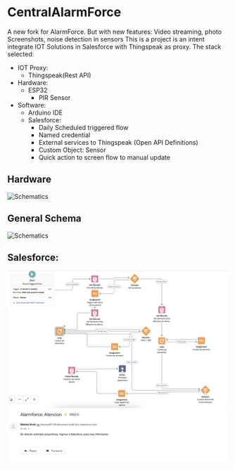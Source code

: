 # CentralAlarmForce
A new fork for AlarmForce. But with new features: Video streaming, photo Screenshots, noise detection in sensors
This is a project is an intent integrate IOT Solutions in Salesforce with Thingspeak as proxy. The stack selected:
* IOT Proxy:
    * Thingspeak(Rest API)
*  Hardware:
    * ESP32
         * PIR Sensor
* Software:         
    * Arduino IDE
    * Salesforce:
         * Daily Scheduled triggered flow
         * Named credential
         * External services to Thingspeak (Open API Definitions)
         * Custom Object: Sensor
         * Quick action to screen flow to manual update

##  Hardware
![Schematics](https://raw.githubusercontent.com/krukmat/AlarmForce-Demo/mqtt/images/Hardware.png)

## General Schema
![Schematics](https://raw.githubusercontent.com/krukmat/CentralAlarmForce/blob/main/Arduino/images/Schematics.png)

## Salesforce: 
![Schematics](https://raw.githubusercontent.com/krukmat/AlarmForce-Demo/mqtt/images/email%20alert.png)
![Schematics](https://raw.githubusercontent.com/krukmat/AlarmForce-Demo/mqtt/images/email_template.png)